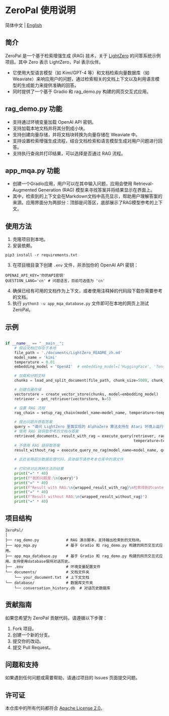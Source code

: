 # ZeroPal 使用说明

简体中文 | [English](https://github.com/puyuan1996/ZeroPal/blob/main/README.md) 

## 简介

ZeroPal 是一个基于检索增强生成 (RAG) 技术，关于 [LightZero](https://github.com/opendilab/LightZero) 的问答系统示例项目。其中 Zero 表示 LightZero，Pal 表示伙伴。
- 它使用大型语言模型（如 Kimi/GPT-4 等）和文档检索向量数据库（如 Weaviate）来响应用户的问题，通过检索相关的文档上下文以及利用语言模型的生成能力来提供准确的回答。
- 同时提供了一个基于 Gradio 和 rag_demo.py 构建的网页交互式应用。

## rag_demo.py 功能

- 支持通过环境变量加载 OpenAI API 密钥。
- 支持加载本地文档并将其分割成小块。
- 支持创建向量存储，并将文档块转换为向量存储在 Weaviate 中。
- 支持设置检索增强生成流程，结合文档检索和语言模型生成对用户问题进行回答。
- 支持执行查询并打印结果，可以选择是否通过 RAG 流程。

## app_mqa.py 功能

- 创建一个Gradio应用，用户可以在其中输入问题，应用会使用 Retrieval-Augmented Generation (RAG) 模型来寻找答案并将结果显示在界面上。
- 其中，检索到的上下文会在Markdown文档中高亮显示，帮助用户理解答案的来源。应用界面分为两部分：顶部是问答区，底部展示了RAG模型参考的上下文。

## 使用方法

1. 克隆项目到本地。
2. 安装依赖。

```shell
pip3 install -r requirements.txt
```
3. 在项目根目录下创建 `.env` 文件，并添加你的 OpenAI API 密钥：

```
OPENAI_API_KEY='你的API密钥'
QUESTION_LANG='cn' # 问题语言，目前可选值为 'cn'
```

4. 确保已经有可用的文档作为上下文，或者使用注释掉的代码段下载你需要参考的文档。
5. 执行 `python3 -u app_mqa_database.py` 文件即可在本地的网页上测试 ZeroPal。

## 示例

```python

if __name__ == "__main__":
    # 假设文档已存在于本地
    file_path = './documents/LightZero_README_zh.md'
    model_name = 'kimi'
    temperature = 0.01
    embedding_model = 'OpenAI'  # embedding_model=['HuggingFace', 'TensorflowHub', 'OpenAI']

    # 加载和分割文档
    chunks = load_and_split_document(file_path, chunk_size=5000, chunk_overlap=500)

    # 创建向量存储
    vectorstore = create_vector_store(chunks, model=embedding_model)
    retriever = get_retriever(vectorstore, k=5)

    # 设置 RAG 流程
    rag_chain = setup_rag_chain(model_name=model_name, temperature=temperature)
    
    # 提出问题并获取答案
    query = "请问 LightZero 里面实现的 AlphaZero 算法支持在 Atari 环境上运行吗？请详细解释原因"
    # 使用 RAG 链获取参考的文档与答案
    retrieved_documents, result_with_rag = execute_query(retriever, rag_chain, query, model_name=model_name,
                                                         temperature=temperature)
    # 不使用 RAG 链获取答案
    result_without_rag = execute_query_no_rag(model_name=model_name, query=query, temperature=temperature)
    
    # 此处省略部分数据处理代码，具体细节请参考本仓库中的源文件
    
    # 打印并对比两种方法的结果
    print("=" * 40)
    print(f"我的问题是:\n{query}")
    print("=" * 40)
    print(f"Result with RAG:\n{wrapped_result_with_rag}\n检索得到的context是: \n{context}")
    print("=" * 40)
    print(f"Result without RAG:\n{wrapped_result_without_rag}")
    print("=" * 40)
```

## 项目结构

```
ZeroPal/
│
├── rag_demo.py            # RAG 演示脚本，支持输出检索到的文档块。
├── app_mqa.py             # 基于 Gradio 和 rag_demo.py 构建的网页交互式应用。
├── app_mqa_database.py    # 基于 Gradio 和 rag_demo.py 构建的网页交互式应用。支持使用database保持对话历史。
├── .env                   # 环境变量配置文件
└── documents/             # 文档文件夹
    └── your_document.txt  # 上下文文档
└── database/              # 数据库文件夹
    └── conversation_history.db  # 对话历史数据库
```

## 贡献指南

如果您希望为 ZeroPal 贡献代码，请遵循以下步骤：

1. Fork 项目。
2. 创建一个新的分支。
3. 提交你的改动。
4. 提交 Pull Request。

## 问题和支持

如果遇到任何问题或需要帮助，请通过项目的 Issues 页面提交问题。

## 许可证

本仓库中的所有代码都符合 [Apache License 2.0](https://www.apache.org/licenses/LICENSE-2.0)。
